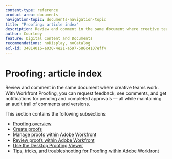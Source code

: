 ```yaml
---
content-type: reference
product-area: documents
navigation-topic: documents-navigation-topic
title: "Proofing: article index"
description: Review and comment in the same document where creative teams work. With Workfront Proofing, you can request feedback, see comments, and get notifications for pending and completed approvals –– all while maintaining an audit trail of comments and versions.
author: Courtney
feature: Digital Content and Documents
recommendations: noDisplay, noCatalog
exl-id: 34814016-e030-4e21-a597-686c4107eff4
---
```

# Proofing: article index

<!-- Audited: 12/2023 -->

Review and comment in the same document where creative teams work. With Workfront Proofing, you can request feedback, see comments, and get notifications for pending and completed approvals –– all while maintaining an audit trail of comments and versions.

This section contains the following subsections:

* [Proofing overview](../../review-and-approve-work/proofing/proofing-overview/proofing-basics.md) 
* [Create proofs](../../review-and-approve-work/proofing/creating-proofs-within-workfront/create-proofs-in-wf.md) 
* [Manage proofs within Adobe Workfront](../../review-and-approve-work/proofing/managing-proofs-within-workfront/manage-proofs-in-wf.md) 
* [Review proofs within Adobe Workfront](../../review-and-approve-work/proofing/reviewing-proofs-within-workfront/review-proofs-in-wf.md) 
* [Use the Desktop Proofing Viewer](/help/quicksilver/review-and-approve-work/proofing/use-the-desktop-proofing-viewer/use-desktop-proofing-viewer.md)
* [Tips, tricks, and troubleshooting for Proofing within Adobe Workfront](../../review-and-approve-work/proofing/tips-tricks-and-troubleshooting/tips-tricks-troubleshooting-proofing.md)
